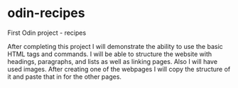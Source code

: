 # odin-recipes
First Odin project - recipes

After completing this project I will demonstrate the ability to use the basic HTML tags and commands.
I will be able to structure the website with headings, paragraphs, and lists as well as linking pages.
Also I will have used images.
After creating one of the webpages I will copy the structure of it and paste that in for the other pages.
